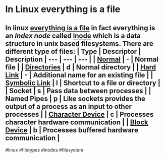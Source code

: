 # In Linux everything is a file
In linux [everything is a file](https://en.wikipedia.org/wiki/Everything_is_a_file) in fact everything is an *index node* called [inode](https://en.wikipedia.org/wiki/Inode) which is a data structure in unix based filesystems.
There are different type of files:
| Type | Descriptor | Description
| --- | --- | --- |
| [Normal](https://github.com/Miluba/Zettelkasten/blob/3e815024a9b95023bf0cbc0c764b2284792a5302/20210509071218/Readme.md) | - | Normal file |
| [Directories](https://github.com/Miluba/Zettelkasten/blob/508fbb015ea52070c72aff438b41ef9f0118e1ab/20210510100509/Readme.md) | d | Normal directory |
| [Hard Link](https://github.com/Miluba/Zettelkasten/blob/1c23a3183a9fc517689fcd662f7f869f4487b1e9/20210510090904/Readme.md) | - | Additional name for an existing file |
| [Symbolic Link](https://github.com/Miluba/Zettelkasten/blob/8bf7721a41b11654de27a54f98059d54eedafde6/20210509204657/Readme.md) | l | Shortcut to a file or directory |
| Socket | s | Pass data between processes |
| Named Pipes | p | Like sockets provides the output of a process as an input to other processes |
| [Character Device](https://github.com/Miluba/Zettelkasten/blob/de0990c1785daa7e34b5edd65701d9c8820a109a/20210509202209/Readme.md) | c | Processes character hardware communication |
| [Block Device](https://github.com/Miluba/Zettelkasten/blob/97741a1d8790b17e3b2b889a02dd65c56e85f5d8/20210509201026/Readme.md) | b | Processes buffered hardware communication |
----
#linux #filetypes #inodes #filesystem
